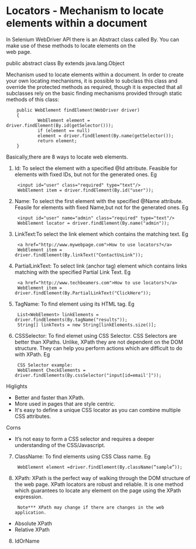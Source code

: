 # Locators - Mechanism to locate elements within a document

In Selenium WebDriver API there is an Abstract class called By. You can make use of these methods to locate elements on the  
web page. 

public abstract class By
extends java.lang.Object

Mechanism used to locate elements within a document. In order to create your own locating mechanisms, it is possible to 
subclass this class and override the protected methods as required, though it is expected that all subclasses rely on the basic 
finding mechanisms provided through static methods of this class: 

        public WebElement findElement(WebDriver driver) 
        { 
                WebElement element = driver.findElement(By.id(getSelector())); 
                if (element == null) 
                element = driver.findElement(By.name(getSelector()); 
                return element; 
        }

Basically,there are 8 ways to locate web elements. 
1) Id: To select the element with a specified @Id attribute. Feasible for elements with fixed IDs, but not for the generated ones. 
Eg

        <input id="user" class="required" type="text"/>
        WebElement item = driver.findElement(By.id("user"));
2) Name: To select the first element with the specified @Name attribute. Feasile for elements with fixed Name,but not for the generated
ones. 
Eg

        <input id="user" name="admin" class="required" type="text"/>
        WebElement locator = driver.findElement(By.name("admin"));
3) LinkText:To select the link element which contains the matching text. 
Eg

        <a href="http://www.mywebpage.com">How to use locators?</a>
        WebElement item = driver.findElement(By.linkText("ContactUsLink"));
4) PartialLinkText: To select link (anchor tag) element which contains links matching with the specified Partial Link Text. 
Eg 

        <a href="http://www.techbeamers.com">How to use locators?</a>
        WebElement item = driver.findElement(By.PartialLinkText("ClickHere"));
5) TagName: To find element using its HTML tag. 
Eg

        List<WebElement> linkElements = driver.findElements(By.tagName("results"));
        String[] linkTexts = new String[linkElements.size()];
6) CSSSelector: To find elemet using CSS Selector. CSS Selectors are better than XPaths. Unlike, XPath they are not dependent on the DOM 
structure. They can help you perform actions which are difficult to do with XPath. 
Eg

        CSS Selector example:
        WebElement CheckElements = driver.findElements(By.cssSelector("input[id=email']"));
 
 Higlights 
 - Better and faster than XPath. 
 - More used in pages that are style centric. 
 - It's easy to define a unique CSS locator as you can combine multiple CSS attributes. 
 
 Corns 
 - It’s not easy to form a CSS selector and requires a deeper understanding of the CSS/Javascript.

7) ClassName: To find elements using CSS Class name. 
Eg

        WebElement element =driver.findElement(By.className(“sample”));
7) XPath: XPath is the perfect way of walking through the DOM structure of the web page. XPath locators are robust and reliable. 
It is one method which guarantees to locate any element on the page using the XPath expression. 

        Note*** XPath may change if there are changes in the web application. 

  - Absolute XPath
  - Relative XPath
8) IdOrName




                      
     
      
     
